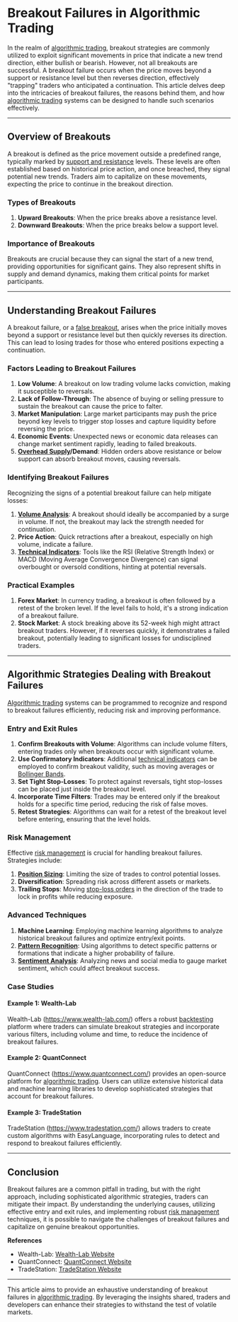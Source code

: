 # Breakout Failures in Algorithmic Trading

In the realm of [algorithmic trading](../a/algorithmic_trading.md), breakout strategies are commonly utilized to exploit significant movements in price that indicate a new trend direction, either bullish or bearish. However, not all breakouts are successful. A breakout failure occurs when the price moves beyond a support or resistance level but then reverses direction, effectively "trapping" traders who anticipated a continuation. This article delves deep into the intricacies of breakout failures, the reasons behind them, and how [algorithmic trading](../a/algorithmic_trading.md) systems can be designed to handle such scenarios effectively.

---

## Overview of Breakouts

A breakout is defined as the price movement outside a predefined range, typically marked by [support and resistance](../s/support_and_resistance.md) levels. These levels are often established based on historical price action, and once breached, they signal potential new trends. Traders aim to capitalize on these movements, expecting the price to continue in the breakout direction.

### Types of Breakouts

1. **Upward Breakouts**: When the price breaks above a resistance level.
2. **Downward Breakouts**: When the price breaks below a support level.

### Importance of Breakouts

Breakouts are crucial because they can signal the start of a new trend, providing opportunities for significant gains. They also represent shifts in supply and demand dynamics, making them critical points for market participants.

---

## Understanding Breakout Failures

A breakout failure, or a [false breakout](../f/false_breakout.md), arises when the price initially moves beyond a support or resistance level but then quickly reverses its direction. This can lead to losing trades for those who entered positions expecting a continuation.

### Factors Leading to Breakout Failures

1. **Low Volume**: A breakout on low trading volume lacks conviction, making it susceptible to reversals.
2. **Lack of Follow-Through**: The absence of buying or selling pressure to sustain the breakout can cause the price to falter.
3. **Market Manipulation**: Large market participants may push the price beyond key levels to trigger stop losses and capture liquidity before reversing the price.
4. **Economic Events**: Unexpected news or economic data releases can change market sentiment rapidly, leading to failed breakouts.
5. **[Overhead Supply](../o/overhead_supply.md)/Demand**: Hidden orders above resistance or below support can absorb breakout moves, causing reversals.

### Identifying Breakout Failures

Recognizing the signs of a potential breakout failure can help mitigate losses:

1. **[Volume Analysis](../v/volume_analysis.md)**: A breakout should ideally be accompanied by a surge in volume. If not, the breakout may lack the strength needed for continuation.
2. **Price Action**: Quick retractions after a breakout, especially on high volume, indicate a failure.
3. **[Technical Indicators](../t/technical_indicators.md)**: Tools like the RSI (Relative Strength Index) or MACD (Moving Average Convergence Divergence) can signal overbought or oversold conditions, hinting at potential reversals.

### Practical Examples

1. **Forex Market**: In currency trading, a breakout is often followed by a retest of the broken level. If the level fails to hold, it's a strong indication of a breakout failure.
2. **Stock Market**: A stock breaking above its 52-week high might attract breakout traders. However, if it reverses quickly, it demonstrates a failed breakout, potentially leading to significant losses for undisciplined traders.

---

## Algorithmic Strategies Dealing with Breakout Failures

[Algorithmic trading](../a/algorithmic_trading.md) systems can be programmed to recognize and respond to breakout failures efficiently, reducing risk and improving performance.

### Entry and Exit Rules

1. **Confirm Breakouts with Volume**: Algorithms can include volume filters, entering trades only when breakouts occur with significant volume.
2. **Use Confirmatory Indicators**: Additional [technical indicators](../t/technical_indicators.md) can be employed to confirm breakout validity, such as moving averages or [Bollinger Bands](../b/bollinger_bands.md).
3. **Set Tight Stop-Losses**: To protect against reversals, tight stop-losses can be placed just inside the breakout level.
4. **Incorporate Time Filters**: Trades may be entered only if the breakout holds for a specific time period, reducing the risk of false moves.
5. **Retest Strategies**: Algorithms can wait for a retest of the breakout level before entering, ensuring that the level holds.

### Risk Management

Effective [risk management](../r/risk_management.md) is crucial for handling breakout failures. Strategies include:

1. **[Position Sizing](../p/position_sizing.md)**: Limiting the size of trades to control potential losses.
2. **Diversification**: Spreading risk across different assets or markets.
3. **Trailing Stops**: Moving [stop-loss orders](../s/stop-loss_orders.md) in the direction of the trade to lock in profits while reducing exposure.

### Advanced Techniques

1. **Machine Learning**: Employing machine learning algorithms to analyze historical breakout failures and optimize entry/exit points.
2. **[Pattern Recognition](../p/pattern_recognition.md)**: Using algorithms to detect specific patterns or formations that indicate a higher probability of failure.
3. **[Sentiment Analysis](../s/sentiment_analysis.md)**: Analyzing news and social media to gauge market sentiment, which could affect breakout success.

### Case Studies

#### Example 1: Wealth-Lab

Wealth-Lab (https://www.wealth-lab.com/) offers a robust [backtesting](../b/backtesting.md) platform where traders can simulate breakout strategies and incorporate various filters, including volume and time, to reduce the incidence of breakout failures.

#### Example 2: QuantConnect

QuantConnect (https://www.quantconnect.com/) provides an open-source platform for [algorithmic trading](../a/algorithmic_trading.md). Users can utilize extensive historical data and machine learning libraries to develop sophisticated strategies that account for breakout failures.

#### Example 3: TradeStation

TradeStation (https://www.tradestation.com/) allows traders to create custom algorithms with EasyLanguage, incorporating rules to detect and respond to breakout failures efficiently.

---

## Conclusion

Breakout failures are a common pitfall in trading, but with the right approach, including sophisticated algorithmic strategies, traders can mitigate their impact. By understanding the underlying causes, utilizing effective entry and exit rules, and implementing robust [risk management](../r/risk_management.md) techniques, it is possible to navigate the challenges of breakout failures and capitalize on genuine breakout opportunities.

**References**

- Wealth-Lab: [Wealth-Lab Website](https://www.wealth-lab.com/)
- QuantConnect: [QuantConnect Website](https://www.quantconnect.com/)
- TradeStation: [TradeStation Website](https://www.tradestation.com/)

---

This article aims to provide an exhaustive understanding of breakout failures in [algorithmic trading](../a/algorithmic_trading.md). By leveraging the insights shared, traders and developers can enhance their strategies to withstand the test of volatile markets.